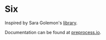 # Six

Inspired by Sara Golemon's [library](https://github.com/sgolemon/six).

Documentation can be found at [preprocess.io](https://preprocess.io#six).
